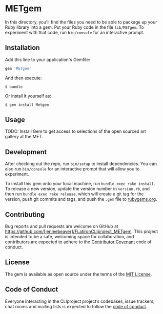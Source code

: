 # METgem

In this directory, you'll find the files you need to be able to package up your Ruby library into a gem. Put your Ruby code in the file `lib/METgem`. To experiment with that code, run `bin/console` for an interactive prompt.


## Installation

Add this line to your application's Gemfile:

```ruby
gem 'METgem'
```

And then execute:

    $ bundle

Or install it yourself as:

    $ gem install Metgem

## Usage

TODO: Install Gem to get access to selections of the open sourced art gallery at the MET. 

## Development

After checking out the repo, run `bin/setup` to install dependencies. You can also run `bin/console` for an interactive prompt that will allow you to experiment.

To install this gem onto your local machine, run `bundle exec rake install`. To release a new version, update the version number in `version.rb`, and then run `bundle exec rake release`, which will create a git tag for the version, push git commits and tags, and push the `.gem` file to [rubygems.org](https://rubygems.org).

## Contributing

Bug reports and pull requests are welcome on GitHub at https://github.com/[jenleebeaver]/FLatironCLIproject_METgem. This project is intended to be a safe, welcoming space for collaboration, and contributors are expected to adhere to the [Contributor Covenant](http://contributor-covenant.org) code of conduct.

## License

The gem is available as open source under the terms of the [MIT License](https://opensource.org/licenses/MIT).

## Code of Conduct

Everyone interacting in the CLIproject project’s codebases, issue trackers, chat rooms and mailing lists is expected to follow the [code of conduct](https://github.com/[jenleebeaver]/CLIproject/blob/master/CODE_OF_CONDUCT.md).
